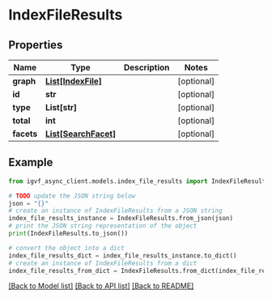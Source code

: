 # IndexFileResults


## Properties

Name | Type | Description | Notes
------------ | ------------- | ------------- | -------------
**graph** | [**List[IndexFile]**](IndexFile.md) |  | [optional] 
**id** | **str** |  | [optional] 
**type** | **List[str]** |  | [optional] 
**total** | **int** |  | [optional] 
**facets** | [**List[SearchFacet]**](SearchFacet.md) |  | [optional] 

## Example

```python
from igvf_async_client.models.index_file_results import IndexFileResults

# TODO update the JSON string below
json = "{}"
# create an instance of IndexFileResults from a JSON string
index_file_results_instance = IndexFileResults.from_json(json)
# print the JSON string representation of the object
print(IndexFileResults.to_json())

# convert the object into a dict
index_file_results_dict = index_file_results_instance.to_dict()
# create an instance of IndexFileResults from a dict
index_file_results_from_dict = IndexFileResults.from_dict(index_file_results_dict)
```
[[Back to Model list]](../README.md#documentation-for-models) [[Back to API list]](../README.md#documentation-for-api-endpoints) [[Back to README]](../README.md)


